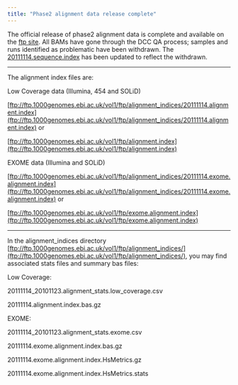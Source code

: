 ```yaml
---
title: "Phase2 alignment data release complete"
---
```


The official release of phase2 alignment data is complete and available on the [ftp site](ftp://ftp.1000genomes.ebi.ac.uk/vol1/ftp/data).  All BAMs have gone through the DCC QA process; samples and runs identified as problematic have been withdrawn. The [20111114.sequence.index](ftp://ftp.1000genomes.ebi.ac.uk/vol1/ftp/sequence_indices/20111114.sequence.index) has been updated to reflect the withdrawn.

* * *

The alignment index files are:

Low Coverage data (Illumina, 454 and SOLiD)

[ftp://ftp.1000genomes.ebi.ac.uk/vol1/ftp/alignment_indices/20111114.alignment.index](ftp://ftp.1000genomes.ebi.ac.uk/vol1/ftp/alignment_indices/20111114.alignment.index)  or 

[ftp://ftp.1000genomes.ebi.ac.uk/vol1/ftp/alignment.index](ftp://ftp.1000genomes.ebi.ac.uk/vol1/ftp/alignment.index)

EXOME data (Illumina and SOLiD)

[ftp://ftp.1000genomes.ebi.ac.uk/vol1/ftp/alignment_indices/20111114.exome.alignment.index](ftp://ftp.1000genomes.ebi.ac.uk/vol1/ftp/alignment_indices/20111114.exome.alignment.index)  or 

[ftp://ftp.1000genomes.ebi.ac.uk/vol1/ftp/exome.alignment.index](ftp://ftp.1000genomes.ebi.ac.uk/vol1/ftp/exome.alignment.index)

* * *

In the alignment_indices directory [ftp://ftp.1000genomes.ebi.ac.uk/vol1/ftp/alignment_indices/](ftp://ftp.1000genomes.ebi.ac.uk/vol1/ftp/alignment_indices/), you may find associated stats files and summary bas files:

Low Coverage:

20111114_20101123.alignment_stats.low_coverage.csv

20111114.alignment.index.bas.gz

EXOME:

20111114_20101123.alignment_stats.exome.csv

20111114.exome.alignment.index.bas.gz

20111114.exome.alignment.index.HsMetrics.gz

20111114.exome.alignment.index.HsMetrics.stats
